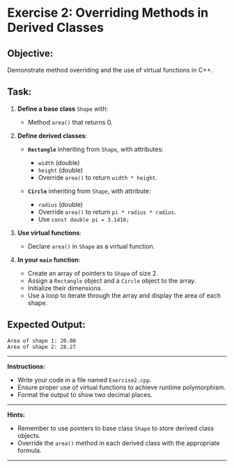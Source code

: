 # Exercise 2: Overriding Methods in Derived Classes

## **Objective:**

Demonstrate method overriding and the use of virtual functions in C++.

## **Task:**

1. **Define a base class** `Shape` with:

   - Method `area()` that returns 0.

2. **Define derived classes**:

   - **`Rectangle`** inheriting from `Shape`, with attributes:
     - `width` (double)
     - `height` (double)
     - Override `area()` to return `width * height`.

   - **`Circle`** inheriting from `Shape`, with attribute:
     - `radius` (double)
     - Override `area()` to return `pi * radius * radius`.
     - Use `const double pi = 3.1416;`

3. **Use virtual functions**:

   - Declare `area()` in `Shape` as a virtual function.

4. **In your `main` function**:

   - Create an array of pointers to `Shape` of size 2.
   - Assign a `Rectangle` object and a `Circle` object to the array.
   - Initialize their dimensions.
   - Use a loop to iterate through the array and display the area of each shape.

## **Expected Output:**

```
Area of shape 1: 20.00
Area of shape 2: 28.27
```

---

**Instructions:**

- Write your code in a file named `Exercise2.cpp`.
- Ensure proper use of virtual functions to achieve runtime polymorphism.
- Format the output to show two decimal places.

---

**Hints:**

- Remember to use pointers to base class `Shape` to store derived class objects.
- Override the `area()` method in each derived class with the appropriate formula.

---